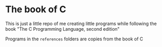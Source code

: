 # The book of C

This is just a little repo of me creating little programs while following the book "The C Programming Language, second edition"

Programs in the `references` folders are copies from the book of C 